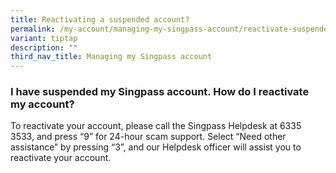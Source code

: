 ```yaml
---
title: Reactivating a suspended account?
permalink: /my-account/managing-my-singpass-account/reactivate-suspended-account/
variant: tiptap
description: ""
third_nav_title: Managing my Singpass account
---
```

<h3>I have suspended my Singpass account. How do I reactivate my account?</h3>
<p>To reactivate your account, please call the Singpass Helpdesk at 6335
3533, and press “9” for 24-hour scam support. Select “Need other assistance”
by pressing “3”, and our Helpdesk officer will assist you to reactivate
your account.</p>